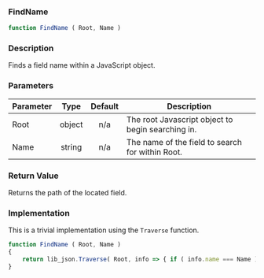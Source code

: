 <!-- api/FindName.md -->

### FindName

```js
function FindName ( Root, Name )
```

### Description

Finds a field name within a JavaScript object.


### Parameters

| Parameter	| Type     	| Default 	| Description	|
|-----------|:--------:	|:-------:	|-------------	|
| Root		| object   	| n/a     	| The root Javascript object to begin searching in. |
| Name		| string 	| n/a     	| The name of the field to search for within Root. |


### Return Value

Returns the path of the located field.


### Implementation

This is a trivial implementation using the `Traverse` function.

```js
function FindName ( Root, Name )
{
	return lib_json.Traverse( Root, info => { if ( info.name === Name ) { return info.path; } } );
}
```
